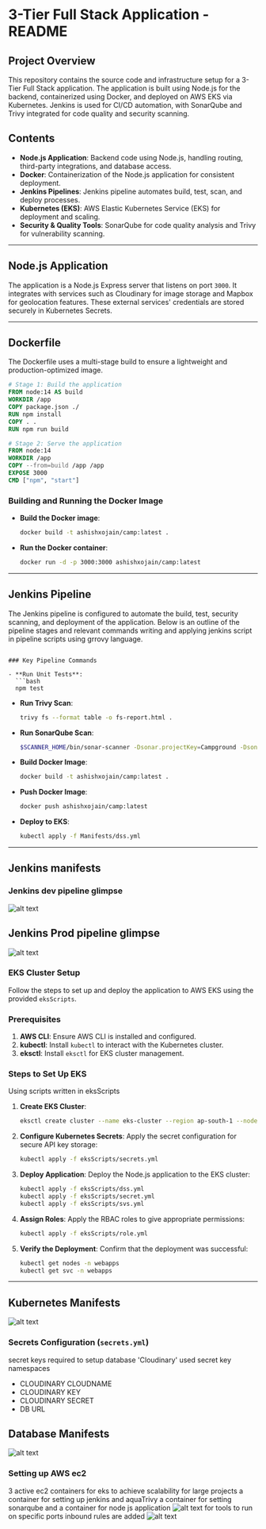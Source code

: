 # 3-Tier Full Stack Application - README

## Project Overview

This repository contains the source code and infrastructure setup for a 3-Tier Full Stack application. The application is built using Node.js for the backend, containerized using Docker, and deployed on AWS EKS via Kubernetes. Jenkins is used for CI/CD automation, with SonarQube and Trivy integrated for code quality and security scanning.

## Contents

- **Node.js Application**: Backend code using Node.js, handling routing, third-party integrations, and database access.
- **Docker**: Containerization of the Node.js application for consistent deployment.
- **Jenkins Pipelines**: Jenkins pipeline automates build, test, scan, and deploy processes.
- **Kubernetes (EKS)**: AWS Elastic Kubernetes Service (EKS) for deployment and scaling.
- **Security & Quality Tools**: SonarQube for code quality analysis and Trivy for vulnerability scanning.

---

## Node.js Application

The application is a Node.js Express server that listens on port `3000`. It integrates with services such as Cloudinary for image storage and Mapbox for geolocation features. These external services' credentials are stored securely in Kubernetes Secrets.

---

## Dockerfile

The Dockerfile uses a multi-stage build to ensure a lightweight and production-optimized image.

```dockerfile
# Stage 1: Build the application
FROM node:14 AS build
WORKDIR /app
COPY package.json ./
RUN npm install
COPY . .
RUN npm run build

# Stage 2: Serve the application
FROM node:14
WORKDIR /app
COPY --from=build /app /app
EXPOSE 3000
CMD ["npm", "start"]
```

### Building and Running the Docker Image
- **Build the Docker image**:
  ```bash
  docker build -t ashishxojain/camp:latest .
  ```
- **Run the Docker container**:
  ```bash
  docker run -d -p 3000:3000 ashishxojain/camp:latest
  ```

---

## Jenkins Pipeline

The Jenkins pipeline is configured to automate the build, test, security scanning, and deployment of the application. Below is an outline of the pipeline stages and relevant commands
writing and applying jenkins script in pipeline scripts using grrovy language.
```

### Key Pipeline Commands

- **Run Unit Tests**:
  ```bash
  npm test
  ```
- **Run Trivy Scan**:
  ```bash
  trivy fs --format table -o fs-report.html .
  ```
- **Run SonarQube Scan**:
  ```bash
  $SCANNER_HOME/bin/sonar-scanner -Dsonar.projectKey=Campground -Dsonar.projectName=Campground
  ```
- **Build Docker Image**:
  ```bash
  docker build -t ashishxojain/camp:latest .
  ```
- **Push Docker Image**:
  ```bash
  docker push ashishxojain/camp:latest
  ```
- **Deploy to EKS**:
  ```bash
  kubectl apply -f Manifests/dss.yml
  ```

---
## Jenkins manifests
### Jenkins dev pipeline glimpse
![alt text](https://github.com/ashishxojain/3-Tier-Full-Stack/blob/main/ScreenShots/jenkinsDev.png)
## Jenkins Prod pipeline glimpse
![alt text](https://github.com/ashishxojain/3-Tier-Full-Stack/blob/main/ScreenShots/jenkinsProd.png)

### EKS Cluster Setup

Follow the steps to set up and deploy the application to AWS EKS using the provided `eksScripts`.

### Prerequisites

1. **AWS CLI**: Ensure AWS CLI is installed and configured.
2. **kubectl**: Install `kubectl` to interact with the Kubernetes cluster.
3. **eksctl**: Install `eksctl` for EKS cluster management.

### Steps to Set Up EKS
Using scripts written in eksScripts

1. **Create EKS Cluster**:
   ```bash
   eksctl create cluster --name eks-cluster --region ap-south-1 --nodegroup-name linux-nodes --node-type t3.medium --nodes 3 --nodes-min 1 --nodes-max 4 --managed
   ```

2. **Configure Kubernetes Secrets**:
   Apply the secret configuration for secure API key storage:
   ```bash
   kubectl apply -f eksScripts/secrets.yml
   ```

3. **Deploy Application**:
   Deploy the Node.js application to the EKS cluster:
   ```bash
   kubectl apply -f eksScripts/dss.yml
   kubectl apply -f eksScripts/secret.yml
   kubectl apply -f eksScripts/svs.yml
   ```

4. **Assign Roles**:
   Apply the RBAC roles to give appropriate permissions:
   ```bash
   kubectl apply -f eksScripts/role.yml
   ```

5. **Verify the Deployment**:
   Confirm that the deployment was successful:
   ```bash
   kubectl get nodes -n webapps
   kubectl get svc -n webapps
   ```

---

## Kubernetes Manifests
![alt text](https://github.com/ashishxojain/3-Tier-Full-Stack/blob/main/ScreenShots/eksServices.png)

### Secrets Configuration (`secrets.yml`)
secret keys required to setup database 'Cloudinary' 
used secret key namespaces
- CLOUDINARY CLOUDNAME
- CLOUDINARY KEY
- CLOUDINARY SECRET
- DB URL

## Database Manifests
![alt text](https://github.com/ashishxojain/3-Tier-Full-Stack/blob/main/ScreenShots/db.png)
                  
                  
### Setting up AWS ec2 
3 active ec2 containers for eks to achieve scalability for large projects
a container for setting up jenkins and aquaTrivy
a container for setting sonarqube 
and a container for node js application
![alt text](https://github.com/ashishxojain/3-Tier-Full-Stack/blob/main/ScreenShots/EC2Containers.png)
for tools to run on specific ports inbound rules are added
![alt text](https://github.com/ashishxojain/3-Tier-Full-Stack/blob/main/ScreenShots/inboundRules.png)


